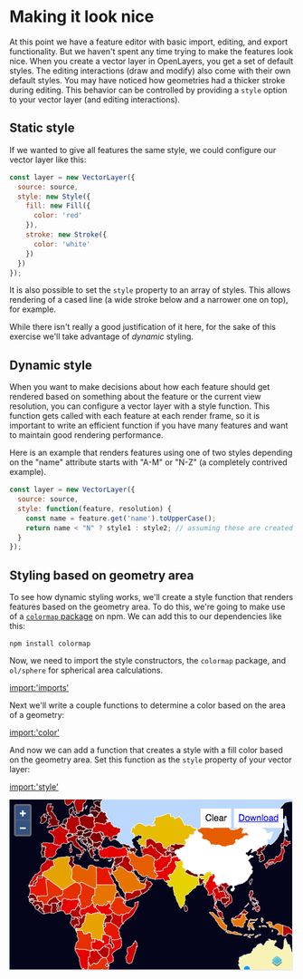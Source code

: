 # Making it look nice

At this point we have a feature editor with basic import, editing, and export functionality.  But we haven't spent any time trying to make the features look nice.  When you create a vector layer in OpenLayers, you get a set of default styles.  The editing interactions (draw and modify) also come with their own default styles.  You may have noticed how geometries had a thicker stroke during editing.  This behavior can be controlled by providing a `style` option to your vector layer (and editing interactions).

## Static style

If we wanted to give all features the same style, we could configure our vector layer like this:

```js
const layer = new VectorLayer({
  source: source,
  style: new Style({
    fill: new Fill({
      color: 'red'
    }),
    stroke: new Stroke({
      color: 'white'
    })
  })
});
```

It is also possible to set the `style` property to an array of styles.  This allows rendering of a cased line (a wide stroke below and a narrower one on top), for example.

While there isn't really a good justification of it here, for the sake of this exercise we'll take advantage of *dynamic* styling.

## Dynamic style

When you want to make decisions about how each feature should get rendered based on something about the feature or the current view resolution, you can configure a vector layer with a style function.  This function gets called with each feature at each render frame, so it is important to write an efficient function if you have many features and want to maintain good rendering performance.

Here is an example that renders features using one of two styles depending on the "name" attribute starts with "A-M" or "N-Z" (a completely contrived example).

```js
const layer = new VectorLayer({
  source: source,
  style: function(feature, resolution) {
    const name = feature.get('name').toUpperCase();
    return name < "N" ? style1 : style2; // assuming these are created elsewhere
  }
});
```

## Styling based on geometry area

To see how dynamic styling works, we'll create a style function that renders features based on the geometry area.  To do this, we're going to make use of a [`colormap` package](https://www.npmjs.com/package/colormap) on npm.  We can add this to our dependencies like this:

    npm install colormap

Now, we need to import the style constructors, the `colormap` package, and `ol/sphere` for spherical area calculations.

[import:'imports'](../examples/vector/style.js)

Next we'll write a couple functions to determine a color based on the area of a geometry:

[import:'color'](../examples/vector/style.js)

And now we can add a function that creates a style with a fill color based on the geometry area.  Set this function as the `style` property of your vector layer:

[import:'style'](../examples/vector/style.js)

![Features colored by area](style.png)
